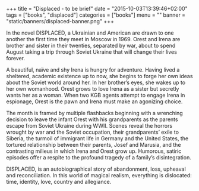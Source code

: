 +++
title = "Displaced - to be brief"
date = "2015-10-03T13:39:46+02:00"
tags = ["books", "displaced"]
categories = ["books"]
menu = ""
banner = "static/banners/displaced-banner.png"
+++

In the novel DISPLACED, a Ukrainian and American are drawn to one another the first time they meet in Moscow in 1969. Orest and Irena are brother and sister in their twenties, separated by war, about to spend August taking a trip through Soviet Ukraine that will change their lives forever.

A beautiful, naïve and shy Irena is hungry for adventure. Having lived a sheltered, academic existence up to now, she begins to forge her own ideas about the Soviet world around her. In her brother’s eyes, she wakes up to her own womanhood. Orest grows to love Irena as a sister but secretly wants her as a woman. When two KGB agents attempt to engage Irena in espionage, Orest is the pawn and Irena must make an agonizing choice.

The month is framed by multiple flashbacks beginning with a wrenching decision to leave the infant Orest with his grandparents as the parents escape from Soviet Ukraine during WWII. Scenes reveal the horrors wrought by war and the Soviet occupation, their grandparents’ exile to Siberia, the turmoil of immigrant life in Germany and the United States, the tortured relationship between their parents, Josef and Marusia, and the contrasting milieus in which Irena and Orest grow up. Humorous, satiric episodes offer a respite to the profound tragedy of a family’s disintegration.

DISPLACED, is an autobiographical story of abandonment, loss, upheaval and reconciliation. In this world of magical realism, everything is dislocated: time, identity, love, country and allegiance.
